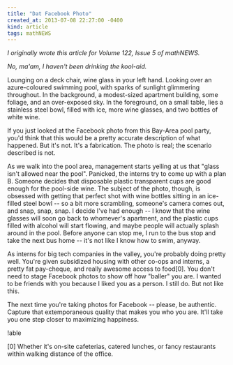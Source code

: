 ```yaml
---
title: "Dat Facebook Photo"
created_at: 2013-07-08 22:27:00 -0400
kind: article
tags: mathNEWS
---
```


_I originally wrote this article for Volume 122, Issue 5 of mathNEWS._

_No, ma'am, I haven't been drinking the kool-aid._

Lounging on a deck chair, wine glass in your left hand. Looking over an azure-coloured swimming pool, with sparks of sunlight glimmering throughout. In the background, a modest-sized apartment building, some foliage, and an over-exposed sky. In the foreground, on a small table, lies a stainless steel bowl, filled with ice, more wine glasses, and two bottles of white wine.

If you just looked at the Facebook photo from this Bay-Area pool party, you'd think that this would be a pretty accurate description of what happened. But it's not. It's a fabrication. The photo is real; the scenario described is not.

As we walk into the pool area, management starts yelling at us that "glass isn't allowed near the pool". Panicked, the interns try to come up with a plan B. Someone decides that disposable plastic transparent cups are good enough for the pool-side wine. The subject of the photo, though, is obsessed with getting that perfect shot with wine bottles sitting in an ice-filled steel bowl -- so a bit more scrambling, someone's camera comes out, and snap, snap, snap. I decide I've had enough -- I know that the wine glasses will soon go back to whomever's apartment, and the plastic cups filled with alcohol will start flowing, and maybe people will actually splash around in the pool. Before anyone can stop me, I run to the bus stop and take the next bus home -- it's not like I know how to swim, anyway.

As interns for big tech companies in the valley, you're probably doing pretty well. You're given subsidized housing with other co-ops and interns, a pretty fat pay-cheque, and really awesome access to food[0]. You don't need to stage Facebook photos to show off how "baller" you are. I wanted to be friends with you because I liked you as a person. I still do. But not like this.

The next time you're taking photos for Facebook -- please, be authentic. Capture that extemporaneous quality that makes you who you are. It'll take you one step closer to maximizing happiness.

!able

[0] Whether it's on-site cafeterias, catered lunches, or fancy restaurants within walking distance of the office.

